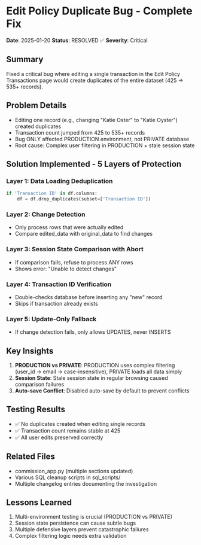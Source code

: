 # Edit Policy Duplicate Bug - Complete Fix
**Date**: 2025-01-20
**Status**: RESOLVED ✅
**Severity**: Critical

## Summary
Fixed a critical bug where editing a single transaction in the Edit Policy Transactions page would create duplicates of the entire dataset (425 → 535+ records).

## Problem Details
- Editing one record (e.g., changing "Katie Oster" to "Katie Oyster") created duplicates
- Transaction count jumped from 425 to 535+ records
- Bug ONLY affected PRODUCTION environment, not PRIVATE database
- Root cause: Complex user filtering in PRODUCTION + stale session state

## Solution Implemented - 5 Layers of Protection

### Layer 1: Data Loading Deduplication
```python
if 'Transaction ID' in df.columns:
    df = df.drop_duplicates(subset=['Transaction ID'])
```

### Layer 2: Change Detection
- Only process rows that were actually edited
- Compare edited_data with original_data to find changes

### Layer 3: Session State Comparison with Abort
- If comparison fails, refuse to process ANY rows
- Shows error: "Unable to detect changes"

### Layer 4: Transaction ID Verification
- Double-checks database before inserting any "new" record
- Skips if transaction already exists

### Layer 5: Update-Only Fallback
- If change detection fails, only allows UPDATES, never INSERTS

## Key Insights
1. **PRODUCTION vs PRIVATE**: PRODUCTION uses complex filtering (user_id → email → case-insensitive), PRIVATE loads all data simply
2. **Session State**: Stale session state in regular browsing caused comparison failures
3. **Auto-save Conflict**: Disabled auto-save by default to prevent conflicts

## Testing Results
- ✅ No duplicates created when editing single records
- ✅ Transaction count remains stable at 425
- ✅ All user edits preserved correctly

## Related Files
- commission_app.py (multiple sections updated)
- Various SQL cleanup scripts in sql_scripts/
- Multiple changelog entries documenting the investigation

## Lessons Learned
1. Multi-environment testing is crucial (PRODUCTION vs PRIVATE)
2. Session state persistence can cause subtle bugs
3. Multiple defensive layers prevent catastrophic failures
4. Complex filtering logic needs extra validation
